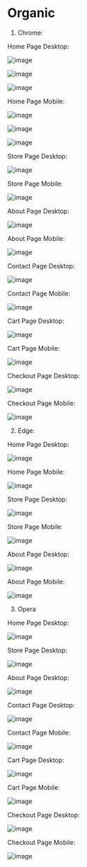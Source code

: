 # Organic


1. Chrome: 

Home Page Desktop:

![image](https://github.com/user-attachments/assets/e5dee18e-aab6-4755-86cd-5b3a81bb9eaa)

![image](https://github.com/user-attachments/assets/ebede2df-bcfc-421a-871d-05eeb6a0070b)

![image](https://github.com/user-attachments/assets/55d90def-86f7-4abf-946e-17300fc8967e)


Home Page Mobile:

![image](https://github.com/user-attachments/assets/136e3f00-076f-4c60-8cc6-0311a5931d36)

![image](https://github.com/user-attachments/assets/dacfac80-6796-4844-b2b1-d049be82652b)

![image](https://github.com/user-attachments/assets/6189146a-a96f-41b3-a56f-0ddcac2d58e1)


Store Page Desktop:

![image](https://github.com/user-attachments/assets/b939d4fa-37e4-4d22-8234-68b84ed7be6b)

Store Page Mobile:

![image](https://github.com/user-attachments/assets/6ccf8330-460a-4dfe-8cce-83a5af5afec3)

About Page Desktop: 

![image](https://github.com/user-attachments/assets/5bef2543-3c9b-4e13-a550-a7e4d9e3048b)

About Page Mobile:

![image](https://github.com/user-attachments/assets/47ea4a5b-8f4d-4fce-bbfc-90c4319b644a)

Contact Page Desktop:

![image](https://github.com/user-attachments/assets/51c06340-9cfc-4d7d-b1aa-113bb547a282)

Contact Page Mobile:

![image](https://github.com/user-attachments/assets/e8354c1e-22b3-494d-91c6-b9ec2bb86395)


Cart Page Desktop:

![image](https://github.com/user-attachments/assets/f5d44e77-b83d-4bc9-9f41-046a3ae56d2e)


Cart Page Mobile:

![image](https://github.com/user-attachments/assets/1c856ffb-5633-43ec-838e-78fb3fa255ee)


Checkout Page Desktop:

![image](https://github.com/user-attachments/assets/93c9a108-a0a7-46f9-abbd-30dd4fe4f493)

Checkout Page Mobile:

![image](https://github.com/user-attachments/assets/4ecff6fc-92ef-4e14-ac96-f0c3326d3bff)


2. Edge:

Home Page Desktop:

![image](https://github.com/user-attachments/assets/3b073353-59a1-427e-9ff7-9fd4da1fbd7d)

Home Page Mobile:

![image](https://github.com/user-attachments/assets/136e3f00-076f-4c60-8cc6-0311a5931d36)

Store Page Desktop:

![image](https://github.com/user-attachments/assets/878660b0-e124-4704-b553-71d4ed180364)


Store Page Mobile:

![image](https://github.com/user-attachments/assets/6ccf8330-460a-4dfe-8cce-83a5af5afec3)

About Page Desktop:

![image](https://github.com/user-attachments/assets/4e2a51b3-4ef6-4f7d-9301-03193cecf573)


About Page Mobile:

![image](https://github.com/user-attachments/assets/47ea4a5b-8f4d-4fce-bbfc-90c4319b644a)

3. Opera

Home Page Desktop:

![image](https://github.com/user-attachments/assets/469a6db9-0523-44d4-8c37-3461d5a36f26)

Store Page Desktop:

![image](https://github.com/user-attachments/assets/5a4c8a62-8ba3-4ca7-b3cc-d994ec7be76c)

About Page Desktop:

![image](https://github.com/user-attachments/assets/ac284964-29b1-4920-920e-d19207193851)

Contact Page Desktop:

![image](https://github.com/user-attachments/assets/8fcb1e71-2d38-413b-ab67-8ff17ed60ffb)

Contact Page Mobile:

![image](https://github.com/user-attachments/assets/e8354c1e-22b3-494d-91c6-b9ec2bb86395)

Cart Page Desktop:

![image](https://github.com/user-attachments/assets/de4f51f3-00fc-488a-9126-d30b50feda27)

Cart Page Mobile:

![image](https://github.com/user-attachments/assets/1c856ffb-5633-43ec-838e-78fb3fa255ee)

Checkout Page Desktop:

![image](https://github.com/user-attachments/assets/51939c01-c514-433c-b916-05c2bdb9f132)

Checkout Page Mobile:

![image](https://github.com/user-attachments/assets/4ecff6fc-92ef-4e14-ac96-f0c3326d3bff)



   
 
















